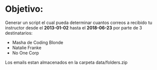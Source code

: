 # Objetivo:
Generar un script el cual pueda determinar cuantos correos a recibido
tu instructor desde el **2013-01-02** hasta el **2018-06-23** por parte
de 3 destinatarios:

* Masha de Coding Blonde
* Natalie Franke
* No One Corp

Los emails estan almacenados en la carpeta data/folders.zip

